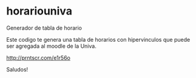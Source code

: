 # horariouniva
Generador de tabla de horario

Este codigo te genera una tabla de horarios con hipervinculos que puede ser agregada al moodle de la Univa.

http://prntscr.com/e1r56o

Saludos!
